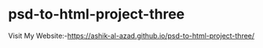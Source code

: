 # psd-to-html-project-three
Visit My Website:-https://ashik-al-azad.github.io/psd-to-html-project-three/
